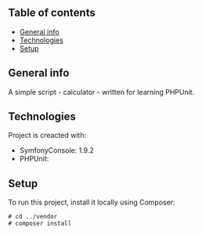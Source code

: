 ## Table of contents
* [General info](#general-info)
* [Technologies](#technologies)
* [Setup](#setup)

## General info
A simple script - calculator - written for learning PHPUnit.

## Technologies
Project is creacted with:
* SymfonyConsole: 1.9.2
* PHPUnit: 

## Setup
To run this project, install it locally using Composer:

```
# cd ../vendor
# composer install
```
